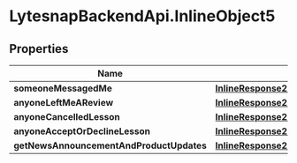 # LytesnapBackendApi.InlineObject5

## Properties

Name | Type | Description | Notes
------------ | ------------- | ------------- | -------------
**someoneMessagedMe** | [**InlineResponse2003SomeoneMessagedMe**](InlineResponse2003SomeoneMessagedMe.md) |  | [optional] 
**anyoneLeftMeAReview** | [**InlineResponse2003SomeoneMessagedMe**](InlineResponse2003SomeoneMessagedMe.md) |  | [optional] 
**anyoneCancelledLesson** | [**InlineResponse2003SomeoneMessagedMe**](InlineResponse2003SomeoneMessagedMe.md) |  | [optional] 
**anyoneAcceptOrDeclineLesson** | [**InlineResponse2003SomeoneMessagedMe**](InlineResponse2003SomeoneMessagedMe.md) |  | [optional] 
**getNewsAnnouncementAndProductUpdates** | [**InlineResponse2003SomeoneMessagedMe**](InlineResponse2003SomeoneMessagedMe.md) |  | [optional] 


